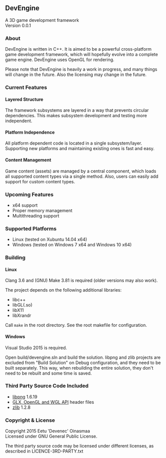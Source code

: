 ## DevEngine

A 3D game development framework  
Version 0.0.1


### About

DevEngine is written in C++. It is aimed to be a powerful cross-platform game
development framework, which will hopefully evolve into a complete game engine.
DevEngine uses OpenGL for rendering.

Please note that DevEngine is heavily a work in progress, and many things will
change in the future. Also the licensing may change in the future.


### Current Features

#### Layered Structure

The framework subsystems are layered in a way that prevents circular
dependencies. This makes subsystem development and testing more independent.

#### Platform Independence

All platform dependent code is located in a single subsystem/layer. Supporting
new platforms and maintaining existing ones is fast and easy.

#### Content Management

Game content (assets) are managed by a central component, which loads all
supported content types via a single method. Also, users can easily add support
for custom content types.


### Upcoming Features

- x64 support
- Proper memory management
- Multithreading support


### Supported Platforms

- Linux (tested on Xubuntu 14.04 x64)
- Windows (tested on Windows 7 x64 and Windows 10 x64)


### Building

#### Linux

Clang 3.6 and (GNU) Make 3.81 is required (older versions may also work).

The project depends on the following additional libraries:
- libc++
- libGL(.so)
- libX11
- libXrandr

Call ```make``` in the root directory. See the root makefile for configuration.

#### Windows

Visual Studio 2015 is required.

Open build/devengine.sln and build the solution. libpng and zlib projects are
excluded from "Build Solution" on Debug configuration, and they need to be
built separately. This way, when rebuilding the entire solution, they don't
need to be rebuilt and some time is saved.


### Third Party Source Code Included

- [libpng] 1.6.19
- [GLX, OpenGL and WGL API] header files
- [zlib] 1.2.8


### Copyright & License

Copyright 2015 Eetu 'Devenec' Oinasmaa  
Licensed under GNU General Public License.

The third party source code may be licensed under different licenses, as
described in LICENCE-3RD-PARTY.txt


[libpng]: http://www.libpng.org/pub/png/libpng.html
[GLX, OpenGL and WGL API]: https://www.opengl.org/registry/#headers
[zlib]: http://www.zlib.net/
